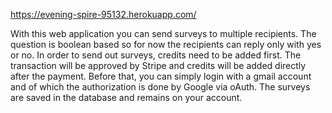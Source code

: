
https://evening-spire-95132.herokuapp.com/

With this web application you can send surveys to multiple recipients. The question is boolean based so for now the recipients can reply only with yes or no. In order to send out surveys, credits need to be added first. The transaction will be approved by Stripe and credits will be added directly after the payment. Before that, you can simply login with a gmail account and of which the authorization is done by Google via oAuth. The surveys are saved in the database and remains on your account.
